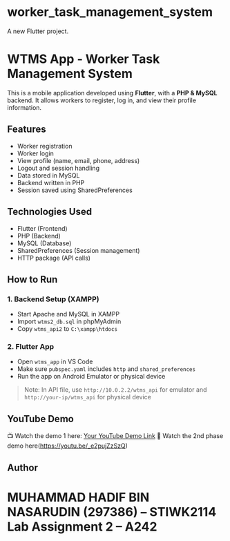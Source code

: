 # worker_task_management_system

A new Flutter project.

# WTMS App - Worker Task Management System

This is a mobile application developed using **Flutter**, with a **PHP & MySQL** backend. It allows workers to register, log in, and view their profile information.

## Features

- Worker registration
- Worker login
- View profile (name, email, phone, address)
- Logout and session handling
- Data stored in MySQL
- Backend written in PHP
- Session saved using SharedPreferences

## Technologies Used

- Flutter (Frontend)
- PHP (Backend)
- MySQL (Database)
- SharedPreferences (Session management)
- HTTP package (API calls)

## How to Run

### 1. Backend Setup (XAMPP)
- Start Apache and MySQL in XAMPP
- Import `wtms2_db.sql` in phpMyAdmin
- Copy `wtms_api2` to `C:\xampp\htdocs`

### 2. Flutter App
- Open `wtms_app` in VS Code
- Make sure `pubspec.yaml` includes `http` and `shared_preferences`
- Run the app on Android Emulator or physical device

> Note: In API file, use `http://10.0.2.2/wtms_api` for emulator and `http://your-ip/wtms_api` for physical device

## YouTube Demo

📺 Watch the demo 1 here: [Your YouTube Demo Link](https://youtu.be/XO3TaF9MtsE)
🔗 Watch the 2nd phase demo here(https://youtu.be/_e2pujZzSzQ)

## Author

MUHAMMAD HADIF BIN NASARUDIN (297386) – STIWK2114 Lab Assignment 2 – A242
=======

